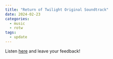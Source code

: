```yaml
---
title: "Return of Twilight Original Soundtrack"
date: 2024-02-23
categories:
  - music
  - rotw
tags:
  - update
---
```

Listen [here](https://soundcloud.com/shipping-company-970455522/sets/return-of-twilight-official) and leave your feedback!
